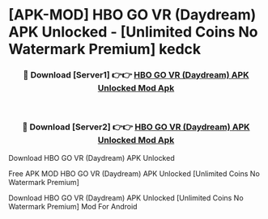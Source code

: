 # [APK-MOD] HBO GO VR (Daydream) APK Unlocked - [Unlimited Coins No Watermark Premium] kedck



<div align="center">
<h3>🔴 Download [Server1] 👉👉 <a href="https://momento.my/?title=HBO_GO_VR_(Daydream)_APK_Unlocked">HBO GO VR (Daydream) APK Unlocked Mod Apk</a></h3><br>

<h3>🔴 Download [Server2] 👉👉 <a href="https://momento.my/?title=HBO_GO_VR_(Daydream)_APK_Unlocked">HBO GO VR (Daydream) APK Unlocked Mod Apk</a></h3>
</div>



Download HBO GO VR (Daydream) APK Unlocked 

Free APK MOD HBO GO VR (Daydream) APK Unlocked [Unlimited Coins No Watermark Premium]

Download HBO GO VR (Daydream) APK Unlocked [Unlimited Coins No Watermark Premium] Mod For Android
